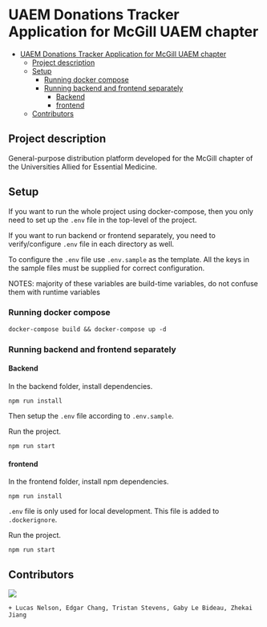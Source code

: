 # UAEM Donations Tracker Application for McGill UAEM chapter

- [UAEM Donations Tracker Application for McGill UAEM chapter](#uaem-donations-tracker-application-for-mcgill-uaem-chapter)
  - [Project description](#project-description)
  - [Setup](#setup)
    - [Running docker compose](#running-docker-compose)
    - [Running backend and frontend separately](#running-backend-and-frontend-separately)
      - [Backend](#backend)
      - [frontend](#frontend)
  - [Contributors](#contributors)

## Project description

General-purpose distribution platform developed for the McGill chapter of the Universities Allied for Essential Medicine.

## Setup

If you want to run the whole project using docker-compose, then you only need to set up the `.env` file in the top-level of the project.

If you want to run backend or frontend separately, you need to verify/configure `.env` file in each directory as well.

To configure the `.env` file use `.env.sample` as the template. All the keys in the sample files must be supplied for correct configuration.

NOTES: majority of these variables are build-time variables, do not confuse them with runtime variables

### Running docker compose

`docker-compose build && docker-compose up -d`

### Running backend and frontend separately

#### Backend

In the backend folder, install dependencies. 

`npm run install`

Then setup the `.env` file according to `.env.sample`.

Run the project.

`npm run start`

#### frontend

In the frontend folder, install npm dependencies.

`npm run install`

`.env` file is only used for local development. This file is added to `.dockerignore`.

Run the project.

`npm run start`

## Contributors 

[![](https://contrib.rocks/image?repo=uaem-na/donations-tracker)](https://github.com/uaem-na/donations-tracker/graphs/contributors)

`+ Lucas Nelson, Edgar Chang, Tristan Stevens, Gaby Le Bideau, Zhekai Jiang`